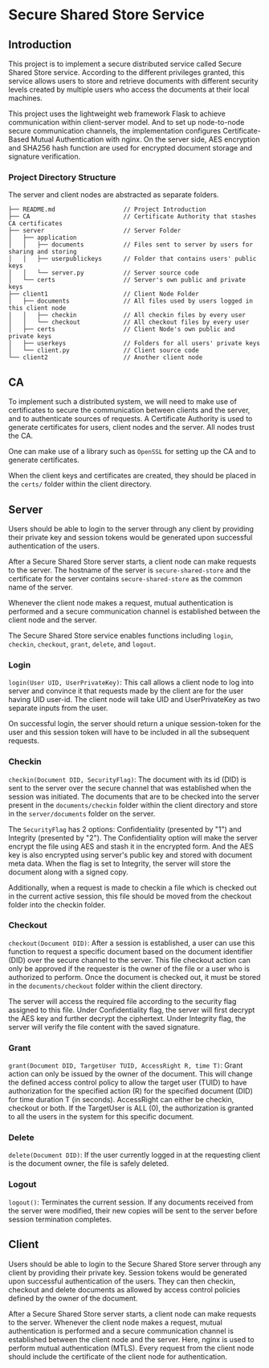 # Secure Shared Store Service

## Introduction

This project is to implement a secure distributed service called Secure Shared Store service. According to the different privileges granted, this service allows users to store and retrieve documents with different security levels created by multiple users who access the documents at their local machines.

This project uses the lightweight web framework Flask to achieve communication within client-server model. And to set up node-to-node secure communication channels, the implementation configures Certificate-Based Mutual Authentication with nginx. On the server side, AES encryption and SHA256 hash function are used for encrypted document storage and signature verification.

### Project Directory Structure

The server and client nodes are abstracted as separate folders.

```
├── README.md                   // Project Introduction
├── CA                          // Certificate Authority that stashes CA certificates 
├── server                      // Server Folder
│   ├── application				
│   │	├── documents           // Files sent to server by users for sharing and storing
│   │	├── userpublickeys      // Folder that contains users' public keys
│   │	└── server.py           // Server source code
│   └── certs               	// Server's own public and private keys
├── client1						// Client Node Folder
│   ├── documents				// All files used by users logged in this client node
│   │	├── checkin             // All checkin files by every user 
│   │	└── checkout            // All checkout files by every user
│   ├── certs              		// Client Node's own public and private keys
│   ├── userkeys				// Folders for all users' private keys
│   └── client.py				// Client source code
└── client2                     // Another client node
```

## CA

To implement such a distributed system, we will need to make use of certificates to secure the communication between clients and the server, and to authenticate sources of requests. A Certificate Authority is used to generate certificates for users, client nodes and the server. All nodes trust the CA. 

One can make use of a library such as `OpenSSL` for setting up the CA and to generate certificates. 

When the client keys and certificates are created, they should be placed in the `certs/` folder within the client directory.

## Server

Users should be able to login to the server through any client by providing their private key and session tokens would be generated upon successful authentication of the users.

After a Secure Shared Store server starts, a client node can make requests to the server. The hostname of the server is `secure-shared-store` and the certificate for the server contains `secure-shared-store` as the common name of the server.

Whenever the client node makes a request, mutual authentication is performed and a secure communication channel is established between the client node and the server.

The Secure Shared Store service enables functions including `login`, `checkin`, `checkout`, `grant`, `delete`, and `logout`.

###  Login

`login(User UID, UserPrivateKey)`: This call allows a client node to log into server and convince it that requests made by the client are for the user having UID user-id. The client node will take UID and UserPrivateKey as two separate inputs from the user.

On successful login, the server should return a unique session-token for the user and this session token will have to be included in all the subsequent requests.

### Checkin

`checkin(Document DID, SecurityFlag)`: The document with its id (DID) is sent to the server over the secure channel that was established when the session was initiated. The documents that are to be checked into the server present in the `documents/checkin` folder within the client directory and store in the `server/documents` folder on the server.

The `SecurityFlag` has 2 options: Confidentiality (presented by "1") and Integrity (presented by "2"). The Confidentiality option will make the server encrypt the file using AES and stash it in the encrypted form. And the AES key is also encrypted using server's public key and stored with document meta data. When the flag is set to Integrity, the server will store the document along with a signed copy.

Additionally, when a request is made to checkin a file which is checked out in the current active session, this file should be moved from the checkout folder into the checkin folder.

### Checkout

`checkout(Document DID)`: After a session is established, a user can use this function to request a specific document based on the document identifier (DID) over the secure channel to the server. This file checkout action can only be approved if the requester is the owner of the file or a user who is authorized to perform. Once the document is checked out, it must be stored in the `documents/checkout` folder within the client directory.

The server will access the required file according to the security flag assigned to this file. Under Confidentiality flag, the server will first decrypt the AES key and further decrypt the ciphertext. Under Integrity flag, the server will verify the file content with the saved signature. 

### Grant

`grant(Document DID, TargetUser TUID, AccessRight R, time T)`: Grant action can only be issued by the owner of the document. This will change the defined access control policy to allow the target user (TUID) to have authorization for the specified action (R) for the specified document (DID) for time duration T (in seconds). AccessRight can either be checkin, checkout or both. If the TargetUser is ALL (0), the authorization is granted to all the users in the system for this specific document.

### Delete

`delete(Document DID)`: If the user currently logged in at the requesting client is the document owner, the file is safely deleted.

### Logout

`logout()`: Terminates the current session.  If any documents received from the server were modified, their new copies will be sent to the server before session termination completes. 

## Client

Users should be able to login to the Secure Shared Store server through any client by providing their private key. Session tokens would be generated upon successful authentication of the users. They can then checkin, checkout and delete documents as allowed by access control policies defined by the owner of the document.

After a Secure Shared Store server starts, a client node can make requests to the server. Whenever the client node makes a request, mutual authentication is performed and a secure communication channel is established between the client node and the server. Here, nginx is used to perform mutual authentication (MTLS). Every request from the client node should include the certificate of the client node for authentication.





